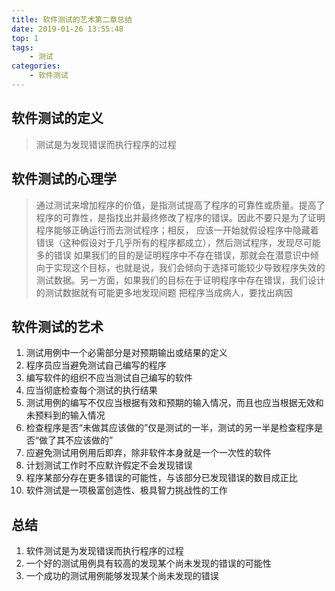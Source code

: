 ```yaml
---
title: 软件测试的艺术第二章总结
date: 2019-01-26 13:55:48
top: 1
tags: 
	- 测试
categories: 
	- 软件测试
---
```

## 软件测试的定义
> 测试是为发现错误而执行程序的过程

## 软件测试的心理学
> 通过测试来增加程序的价值，是指测试提高了程序的可靠性或质量。提高了程序的可靠性，是指找出并最终修改了程序的错误。因此不要只是为了证明程序能够正确运行而去测试程序；相反，
应该一开始就假设程序中隐藏着错误（这种假设对于几乎所有的程序都成立），然后测试程序，发现尽可能多的错误
> 如果我们的目的是证明程序中不存在错误，那就会在潜意识中倾向于实现这个目标，也就是说，我们会倾向于选择可能较少导致程序失效的测试数据。另一方面，如果我们的目标在于证明程序中存在错误，我们设计的测试数据就有可能更多地发现间题
> 把程序当成病人，要找出病因

## 软件测试的艺术
1. 测试用例中一个必需部分是对预期输出或结果的定义
2. 程序员应当避免测试自己编写的程序
3. 编写软件的组织不应当测试自己编写的软件
4. 应当彻底检查每个测试的执行结果
5. 测试用例的编写不仅应当根据有效和预期的输入情况，而且也应当根据无效和未预料到的输入情况
6. 检查程序是否“未做其应该做的”仅是测试的一半，测试的另一半是检查程序是否“做了其不应该做的”
7. 应避免测试用例用后即弃，除非软件本身就是一个一次性的软件
8. 计划测试工作时不应默许假定不会发现错误
9. 程序某部分存在更多错误的可能性，与该部分已发现错误的数目成正比
10. 软件测试是一项极富创造性、极具智力挑战性的工作

## 总结
1. 软件测试是为发现错误而执行程序的过程
2. 一个好的测试用例具有较高的发现某个尚未发现的错误的可能性
3. 一个成功的测试用例能够发现某个尚未发现的错误
